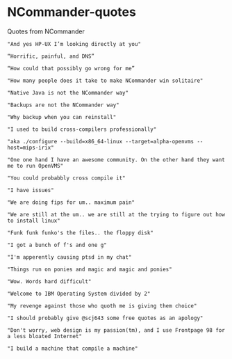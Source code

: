 # NCommander-quotes
Quotes from NCommander

`"And yes HP-UX I’m looking directly at you"`

`“Horrific, painful, and DNS”`

`“How could that possibly go wrong for me”`

`"How many people does it take to make NCommander win solitaire"`

`"Native Java is not the NCommander way"`

`"Backups are not the NCommander way"`

`"Why backup when you can reinstall"`

`"I used to build cross-compilers professionally"`

`"aka ./configure --build=x86_64-linux --target=alpha-openvms --host=mips-irix"`

`"One one hand I have an awesome community. On the other hand they want me to run OpenVMS"`

`"You could probabbly cross compile it"`

`"I have issues"`

`"We are doing fips for um.. maximum pain"`

`"We are still at the um.. we are still at the trying to figure out how to install linux"`

`"Funk funk funko's the files.. the floppy disk"`

`"I got a bunch of f's and one g"`

`"I'm apperently causing ptsd in my chat"`

`"Things run on ponies and magic and magic and ponies"`

`"Wow. Words hard difficult"`

`"Welcome to IBM Operating System divided by 2"`

`"My revenge against those who quoth me is giving them choice"`

`"I should probably give @scj643 some free quotes as an apology"`

`"Don't worry, web design is my passion(tm), and I use Frontpage 98 for a less bloated Internet"`

`"I build a machine that compile a machine"`
